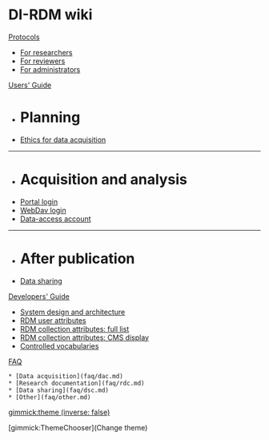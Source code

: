 # DI-RDM wiki

[Protocols]()

  * [For researchers](protocols/researcher.md)
  * [For reviewers](protocols/reviewer.md)
  * [For administrators](protocols/administrator.md)

[Users' Guide]()

  * # Planning
  * [Ethics for data acquisition](guides/ethics.md)
  - - - -
  * # Acquisition and analysis
  * [Portal login](guides/user_login.md)
  * [WebDav login](guides/webdav.md)
  * [Data-access account](guides/data_access_account.md)
  - - - -
  * # After publication
  * [Data sharing](guides/sharing.md)

[Developers' Guide]()

  * [System design and architecture](development/design_architecture.md)
  * [RDM user attributes](development/user_attributes.md)
  * [RDM collection attributes: full list](development/collection_attributes.md)
  * [RDM collection attributes: CMS display](development/cms_collection_attrs.md)
  * [Controlled vocabularies](development/vocabularies.md)

[FAQ]()

    * [Data acquisition](faq/dac.md)
    * [Research documentation](faq/rdc.md)
    * [Data sharing](faq/dsc.md)
    * [Other](faq/other.md)


[gimmick:theme (inverse: false)](cerulean)

[gimmick:ThemeChooser](Change theme)

